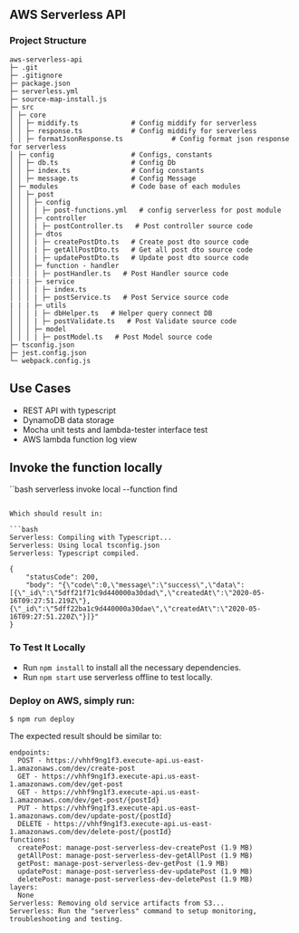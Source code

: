 ## AWS Serverless API

### Project Structure

```
aws-serverless-api
├─ .git
├─ .gitignore
├─ package.json
├─ serverless.yml
├─ source-map-install.js
├─ src
│ ├─ core
│ │ ├─ middify.ts             # Config middify for serverless
│ │ ├─ response.ts            # Config middify for serverless
│ │ ├─ formatJsonResponse.ts            # Config format json response for serverless
│ ├─ config                   # Configs, constants
│ │ ├─ db.ts                  # Config Db
│ │ ├─ index.ts               # Config constants
│ │ ├─ message.ts             # Config Message
│ ├─ modules                  # Code base of each modules
│ │ ├─ post
│ │ │ ├─ config
│ │ │ | ├─ post-functions.yml   # config serverless for post module
│ │ │ ├─ controller
│ │ │ | ├─ postController.ts   # Post controller source code
│ │ │ ├─ dtos
│ │ │ | ├─ createPostDto.ts   # Create post dto source code
│ │ │ | ├─ getAllPostDto.ts   # Get all post dto source code
│ │ │ | ├─ updatePostDto.ts   # Update post dto source code
│ │ │ ├─ function - handler
│ │ │ | ├─ postHandler.ts   # Post Handler source code
| | | ├─ service
│ │ │ | ├─ index.ts   
│ │ │ | ├─ postService.ts   # Post Service source code
| | | ├─ utils
│ │ │ | ├─ dbHelper.ts   # Helper query connect DB
│ │ │ | ├─ postValidate.ts   # Post Validate source code
│ │ │ ├─ model
│ │ │ | ├─ postModel.ts   # Post Model source code
├─ tsconfig.json
├─ jest.config.json
└─ webpack.config.js

```
## Use Cases

* REST API with typescript
* DynamoDB data storage
* Mocha unit tests and lambda-tester interface test
* AWS lambda function log view

## Invoke the function locally

``bash
serverless invoke local --function find
```

Which should result in:

```bash
Serverless: Compiling with Typescript...
Serverless: Using local tsconfig.json
Serverless: Typescript compiled.

{
    "statusCode": 200,
    "body": "{\"code\":0,\"message\":\"success\",\"data\":[{\"_id\":\"5dff21f71c9d440000a30dad\",\"createdAt\":\"2020-05-16T09:27:51.219Z\"},{\"_id\":\"5dff22ba1c9d440000a30dae\",\"createdAt\":\"2020-05-16T09:27:51.220Z\"}]}"
}
```
### To Test It Locally

* Run ```npm install``` to install all the necessary dependencies.
* Run ```npm start``` use serverless offline to test locally. 

### Deploy on AWS, simply run:

```
$ npm run deploy

```

The expected result should be similar to:

```
endpoints:
  POST - https://vhhf9ng1f3.execute-api.us-east-1.amazonaws.com/dev/create-post
  GET - https://vhhf9ng1f3.execute-api.us-east-1.amazonaws.com/dev/get-post
  GET - https://vhhf9ng1f3.execute-api.us-east-1.amazonaws.com/dev/get-post/{postId}
  PUT - https://vhhf9ng1f3.execute-api.us-east-1.amazonaws.com/dev/update-post/{postId}
  DELETE - https://vhhf9ng1f3.execute-api.us-east-1.amazonaws.com/dev/delete-post/{postId}
functions:
  createPost: manage-post-serverless-dev-createPost (1.9 MB)
  getAllPost: manage-post-serverless-dev-getAllPost (1.9 MB)
  getPost: manage-post-serverless-dev-getPost (1.9 MB)
  updatePost: manage-post-serverless-dev-updatePost (1.9 MB)
  deletePost: manage-post-serverless-dev-deletePost (1.9 MB)
layers:
  None
Serverless: Removing old service artifacts from S3...
Serverless: Run the "serverless" command to setup monitoring, troubleshooting and testing.
```